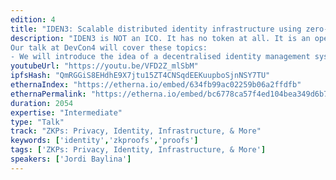 ```yaml
---
edition: 4
title: "IDEN3: Scalable distributed identity infrastructure using zero-knowledge proofs to guarantee privacy"
description: "IDEN3 is NOT an ICO. It has no token at all. It is an open source permissionless identity layer built on top of Ethereum that we expect many projects will be able to use as a foundational layer for their own identity solution. It is a simple system that allows any identity to make a claim about any other identity.
Our talk at DevCon4 will cover these topics:
- We will introduce the idea of a decentralised identity management system and the challenges and needs for this solution. We will explain how IDEN3 can deploy millions of identities on blockchain without almost any expenditure of gas, allowing the system to scale to become a global solution with Ethereum as it is today. We will show how the claims are managed off-chain and validated on-chain and off-chain. We will explain how to generate proofs to validate claims that are valid only for a specific recipient and not reusable. We will show how to create proofs of those claims anonymously without revealing unnecessary data by using zero knowledge proofs. Finally we will talk about the status of the current development, our roadmap, milestones, the team, etc."
youtubeUrl: "https://youtu.be/VFD2Z_mlSbM"
ipfsHash: "QmRGGiS8EHdhE9X7jtu15ZT4CNSqdEEKuupboSjnNSY7TU"
ethernaIndex: "https://etherna.io/embed/634fb99ac02259b06a2ffdfb"
ethernaPermalink: "https://etherna.io/embed/bc6778ca57f4ed104bea349d6b789badc3b3c32136c76f3f838283d47f300e66"
duration: 2054
expertise: "Intermediate"
type: "Talk"
track: "ZKPs: Privacy, Identity, Infrastructure, & More"
keywords: ['identity','zkproofs','proofs']
tags: ['ZKPs: Privacy, Identity, Infrastructure, & More']
speakers: ['Jordi Baylina']
---
```

